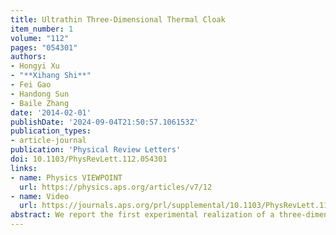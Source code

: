 ```yaml
---
title: Ultrathin Three-Dimensional Thermal Cloak
item_number: 1
volume: "112"
pages: "054301"
authors:
- Hongyi Xu
- "**Xihang Shi**"
- Fei Gao
- Handong Sun
- Baile Zhang
date: '2014-02-01'
publishDate: '2024-09-04T21:50:57.106153Z'
publication_types:
- article-journal
publication: 'Physical Review Letters'
doi: 10.1103/PhysRevLett.112.054301
links:
- name: Physics VIEWPOINT
  url: https://physics.aps.org/articles/v7/12
- name: Video
  url: https://journals.aps.org/prl/supplemental/10.1103/PhysRevLett.112.054301/Video_XU_3D_thermal_cloak_Revision.mp4
abstract: We report the first experimental realization of a three-dimensional thermal cloak shielding an air bubble in a bulk metal without disturbing the external conductive thermal flux. The cloak is made of a thin layer of homogeneous and isotropic material with specially designed three-dimensional manufacturing. The cloak’s thickness is 100  𝜇⁢m while the cloaked air bubble has a diameter of 1 cm, achieving the ratio between dimensions of the cloak and the cloaked object 2 orders smaller than previous thermal cloaks, which were mainly realized in a two-dimensional geometry. This work can find applications in novel thermal devices in the three-dimensional physical space.
---
```

